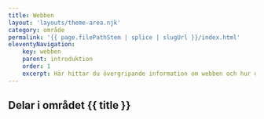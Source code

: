```yaml
---
title: Webben
layout: 'layouts/theme-area.njk'
category: område
permalink: '{{ page.filePathStem | splice | slugUrl }}/index.html'
eleventyNavigation:
    key: webben
    parent: introduktion
    order: 1
    excerpt: Här hittar du övergripande information om webben och hur den fungerar
---
```


## Delar i området {{ title }}
